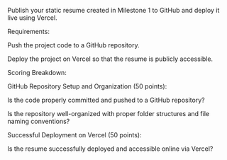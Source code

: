 Publish your static resume created in Milestone 1 to GitHub and deploy it live using Vercel.

Requirements:

Push the project code to a GitHub repository.

Deploy the project on Vercel so that the resume is publicly accessible.

Scoring Breakdown:

GitHub Repository Setup and Organization (50 points):

Is the code properly committed and pushed to a GitHub repository?

Is the repository well-organized with proper folder structures and file naming conventions?

Successful Deployment on Vercel (50 points):

Is the resume successfully deployed and accessible online via Vercel?
